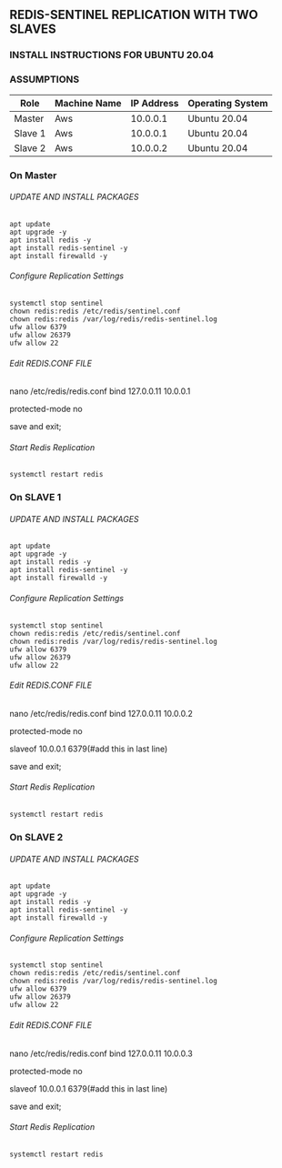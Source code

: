 ## REDIS-SENTINEL REPLICATION WITH TWO SLAVES
### INSTALL INSTRUCTIONS FOR UBUNTU 20.04

### ASSUMPTIONS
|Role|Machine Name|IP Address|Operating System|
|-|-|-|-|
|Master |Aws|10.0.0.1|Ubuntu 20.04|
|Slave 1 |Aws|10.0.0.1|Ubuntu 20.04|
|Slave 2 |Aws|10.0.0.2|Ubuntu 20.04|
### On Master 
###### UPDATE AND INSTALL PACKAGES
```
apt update 
apt upgrade -y
apt install redis -y
apt install redis-sentinel -y 
apt install firewalld -y
```
###### Configure Replication Settings
```
systemctl stop sentinel
chown redis:redis /etc/redis/sentinel.conf
chown redis:redis /var/log/redis/redis-sentinel.log
ufw allow 6379
ufw allow 26379
ufw allow 22
```
###### Edit REDIS.CONF FILE
nano /etc/redis/redis.conf
bind 127.0.0.11 10.0.0.1

protected-mode no

save and exit;
###### Start Redis Replication
```
systemctl restart redis
```

### On SLAVE 1 
###### UPDATE AND INSTALL PACKAGES
```
apt update 
apt upgrade -y
apt install redis -y
apt install redis-sentinel -y 
apt install firewalld -y
```
###### Configure Replication Settings
```
systemctl stop sentinel
chown redis:redis /etc/redis/sentinel.conf
chown redis:redis /var/log/redis/redis-sentinel.log
ufw allow 6379
ufw allow 26379
ufw allow 22
```
###### Edit REDIS.CONF FILE
nano /etc/redis/redis.conf
bind 127.0.0.11 10.0.0.2

protected-mode no

slaveof 10.0.0.1 6379(#add this in last line)

save and exit;
###### Start Redis Replication
```
systemctl restart redis
```

### On SLAVE 2 
###### UPDATE AND INSTALL PACKAGES
```
apt update 
apt upgrade -y
apt install redis -y
apt install redis-sentinel -y 
apt install firewalld -y
```
###### Configure Replication Settings
```
systemctl stop sentinel
chown redis:redis /etc/redis/sentinel.conf
chown redis:redis /var/log/redis/redis-sentinel.log
ufw allow 6379
ufw allow 26379
ufw allow 22
```
###### Edit REDIS.CONF FILE
nano /etc/redis/redis.conf
bind 127.0.0.11 10.0.0.3

protected-mode no

slaveof 10.0.0.1 6379(#add this in last line)

save and exit;
###### Start Redis Replication
```
systemctl restart redis
```